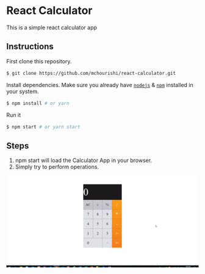 # React Calculator

This is a simple react calculator app 

## Instructions

First clone this repository.
```bash
$ git clone https://github.com/mchourishi/react-calculator.git
```

Install dependencies. Make sure you already have [`nodejs`](https://nodejs.org/en/) & [`npm`](https://www.npmjs.com/) installed in your system.
```bash
$ npm install # or yarn
```

Run it
```bash
$ npm start # or yarn start
```

## Steps

1. npm start will load the Calculator App in your browser.
2. Simply try to perform operations.

<img src="https://github.com/mchourishi/react-calculator/blob/master/public/images/calculator.png" />